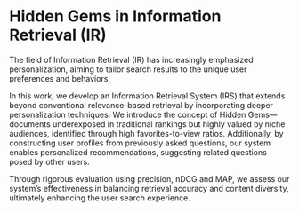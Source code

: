 # Hidden Gems in Information Retrieval (IR)

The field of Information Retrieval (IR) has increasingly emphasized personalization, aiming to tailor search results to the unique user preferences and behaviors.

In this work, we develop an Information Retrieval System (IRS) that extends beyond conventional relevance-based retrieval by incorporating deeper personalization techniques. We introduce the concept of Hidden Gems—documents underexposed in traditional rankings but highly valued by niche audiences, identified through high favorites-to-view ratios. Additionally, by constructing user profiles from previously asked questions, our system enables personalized recommendations, suggesting related questions posed by other users.

Through rigorous evaluation using precision, nDCG and MAP, we assess our system’s effectiveness in balancing retrieval accuracy and content diversity, ultimately enhancing the user search experience.
